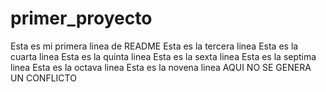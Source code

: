 # primer_proyecto
Esta es mi primera linea de README
Esta es la tercera linea
Esta es la cuarta linea
Esta es la quinta linea
Esta es la sexta linea
Esta es la septima linea
Esta es la octava linea
Esta es la novena linea
AQUI NO SE GENERA UN CONFLICTO